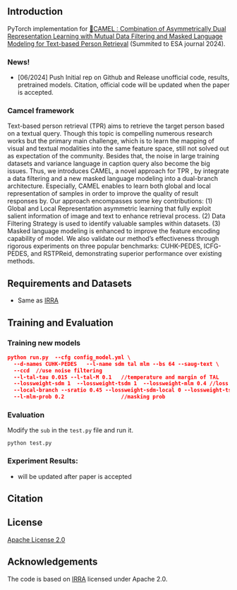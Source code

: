 ## Introduction
PyTorch implementation for [🐪CAMEL : Combination of Asymmetrically Dual Representation Learning with Mutual Data Filtering and Masked Language Modeling for Text-based Person Retrieval]() (Summited to ESA journal 2024). 

### News!

- [06/2024] Push Initial rep on Github and Release unofficial code, results, pretrained models. Citation, official code will be updated when the paper is accepted.


### Camcel framework
Text-based person retrieval (TPR) aims to retrieve the target person based on a textual query. Though this topic is compelling numerous research works but the primary main challenge, which is to learn the mapping of visual and
textual modalities into the same feature space, still not solved out as expectation of the community. Besides that, the noise in large training datasets and variance language in caption query also become the big issues. Thus, we introduces CAMEL, a novel approach for TPR , by integrate a data filtering and a new masked language modeling into a dual-branch architecture. Especially, CAMEL enables to learn both global and local representation of samples in order to improve the quality of result responses by. Our approach encompasses some key contributions: (1) Global and Local Representation asymmetric learning that fully exploit salient information of image and text to enhance retrieval process. (2) Data Filtering Strategy is used to identify valuable samples within datasets. (3) Masked language modeling is enhanced to improve the feature encoding capability of model. We also validate our method’s effectiveness through rigorous experiments on three popular benchmarks: CUHK-PEDES, ICFG-PEDES, and RSTPReid, demonstrating
superior performance over existing methods.



## Requirements and Datasets
- Same as [IRRA](https://github.com/anosorae/IRRA)


## Training and Evaluation

### Training new models

```json
python run.py  --cfg config_model.yml \
  --d-names CUHK-PEDES   --l-name sdm tal mlm --bs 64 --saug-text \
  --ccd  //use noise filtering
  --l-tal-tau 0.015 --l-tal-M 0.1   //temperature and margin of TAL
  --lossweight-sdm 1  --lossweight-tsdm 1  --lossweight-mlm 0.4 //loss weights
  --local-branch --sratio 0.45 --lossweight-sdm-local 0 --lossweight-tsdm-local 1         // activate local branch
  --l-mlm-prob 0.2                  //masking prob 
```

### Evaluation
Modify the  ```sub``` in the ```test.py``` file and run it.
```
python test.py
```

 

### Experiment Results:
 - will be updated after paper is accepted


## Citation


## License

[Apache License 2.0](http://www.apache.org/licenses/LICENSE-2.0)

## Acknowledgements
The code is based on [IRRA](https://github.com/anosorae/IRRA) licensed under Apache 2.0.

